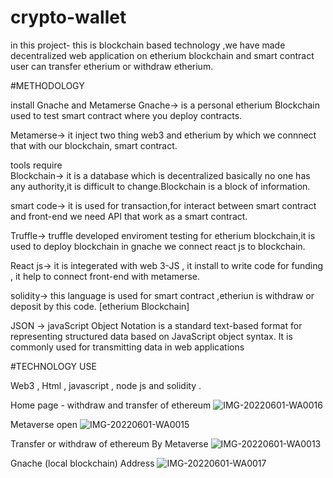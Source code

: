 # crypto-wallet
in this project- this is blockchain based technology ,we have made decentralized web application on etherium blockchain and smart contract
user can transfer etherium or withdraw etherium.

#METHODOLOGY

install Gnache and Metamerse 
Gnache-> is a personal etherium Blockchain used to test smart contract where you deploy contracts.

Metamerse-> it inject two thing web3 and etherium by which we connnect that with our blockchain, smart contract.


tools require  
Blockchain-> it is a database which is decentralized basically no one has any authority,it is difficult to change.Blockchain is a block of information.

smart code-> it is used for transaction,for interact between smart contract and front-end we need API that work as a smart contract.

Truffle-> truffle developed enviroment testing for etherium blockchain,it is used to deploy blockchain in gnache we connect react js to blockchain.

React js-> it is integerated with web 3-JS , it install to write code for funding , it help to connect front-end with metamerse.

solidity-> this language is used for smart contract ,etheriun is withdraw or deposit by this code. [etherium Blockchain]

JSON -> javaScript Object Notation is a standard text-based format for representing structured data based on JavaScript object syntax. It is commonly used for transmitting data in web applications 

#TECHNOLOGY USE

Web3 , Html , javascript , node js and solidity .

Home page - withdraw and transfer of ethereum
![IMG-20220601-WA0016](https://user-images.githubusercontent.com/77094389/171598198-24375fe3-8e53-4a82-a167-7cba2a83091d.jpg)

Metaverse open
![IMG-20220601-WA0015](https://user-images.githubusercontent.com/77094389/171598191-dcbfe69d-7978-4f91-b45e-eea2395fd60b.jpg)

Transfer or withdraw of ethereum By Metaverse
![IMG-20220601-WA0013](https://user-images.githubusercontent.com/77094389/171598173-52c9a99b-1879-444c-bf24-82cdc496f1a8.jpg)

Gnache (local blockchain) Address
![IMG-20220601-WA0017](https://user-images.githubusercontent.com/77094389/171598203-e7ab5201-ba9f-4e61-a379-ccf4d9e64ac8.jpg)
